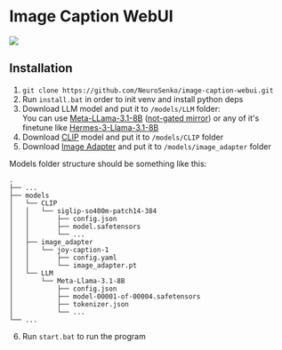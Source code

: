 # Image Caption WebUI

![](https://files.catbox.moe/pmh8dw.jpg)

## Installation
1. `git clone https://github.com/NeuroSenko/image-caption-webui.git`
2. Run `install.bat` in order to init venv and install python deps
3. Download LLM model and put it to `/models/LLM` folder:  
You can use [Meta-LLama-3.1-8B](https://huggingface.co/meta-llama/Meta-Llama-3.1-8B/tree/main) ([not-gated mirror](https://huggingface.co/unsloth/Meta-Llama-3.1-8B/tree/main)) or any of it's finetune like [Hermes-3-Llama-3.1-8B](https://huggingface.co/NousResearch/Hermes-3-Llama-3.1-8B/tree/main)
4. Download [CLIP](https://huggingface.co/google/siglip-so400m-patch14-384/tree/main) model and put it to `/models/CLIP` folder
5. Download [Image Adapter](https://huggingface.co/spaces/fancyfeast/joy-caption-pre-alpha/tree/main/wpkklhc6) and put it to `/models/image_adapter` folder

Models folder structure should be something like this:
```
.
├── ...
├── models
│   └── CLIP
│   │   └── siglip-so400m-patch14-384
│   │       ├── config.json
│   │       ├── model.safetensors
│   │       └── ...
│   ├── image_adapter
│   │   └── joy-caption-1
│   │       ├── config.yaml
│   │       └── image_adapter.pt
│   └── LLM
│       └── Meta-Llama-3.1-8B
│           ├── config.json
│           ├── model-00001-of-00004.safetensors
│           ├── tokenizer.json
│           └── ...
└── ...
```
6. Run `start.bat` to run the program
